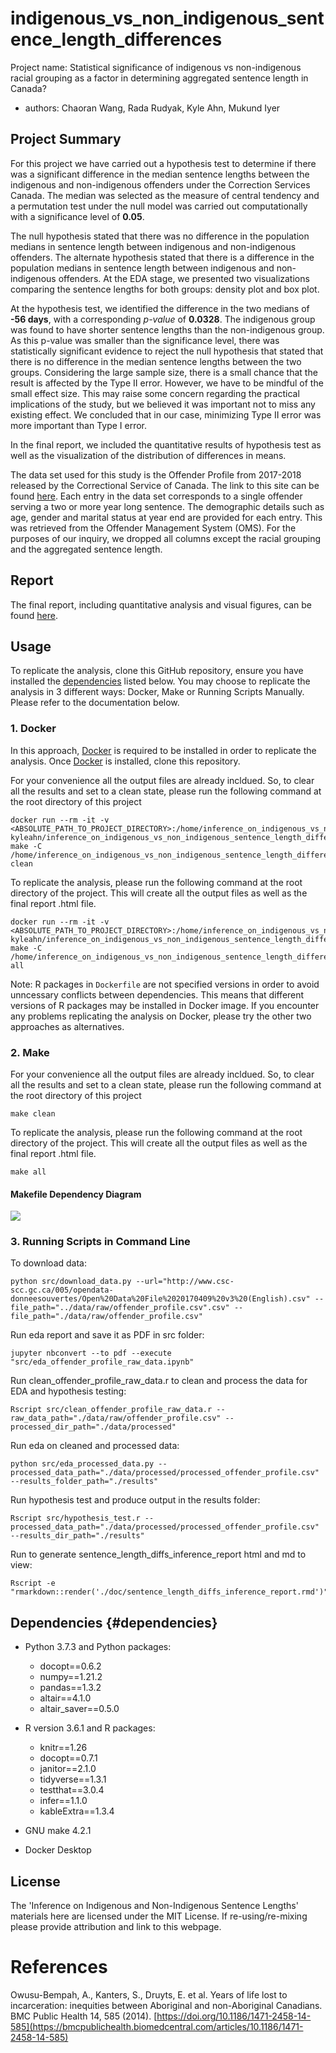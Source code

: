 # indigenous_vs_non_indigenous_sentence_length_differences

Project name: Statistical significance of indigenous vs non-indigenous racial grouping as a factor in determining aggregated sentence length in Canada?

-   authors: Chaoran Wang, Rada Rudyak, Kyle Ahn, Mukund Iyer

## Project Summary

For this project we have carried out a hypothesis test to determine if there was a significant difference in the median sentence lengths between the indigenous and non-indigenous offenders under the Correction Services Canada. The median was selected as the measure of central tendency and a permutation test under the null model was carried out computationally with a significance level of **0.05**.

The null hypothesis stated that there was no difference in the population medians in sentence length between indigenous and non-indigenous offenders. The alternate hypothesis stated that there is a difference in the population medians in sentence length between indigenous and non-indigenous offenders. At the EDA stage, we presented two visualizations comparing the sentence lengths for both groups: density plot and box plot.

At the hypothesis test, we identified the difference in the two medians of **-56 days**, with a corresponding *p-value* of **0.0328**. The indigenous group was found to have shorter sentence lengths than the non-indigenous group. As this p-value was smaller than the significance level, there was statistically significant evidence to reject the null hypothesis that stated that there is no difference in the median sentence lengths between the two groups. Considering the large sample size, there is a small chance that the result is affected by the Type II error. However, we have to be mindful of the small effect size. This may raise some concern regarding the practical implications of the study, but we believed it was important not to miss any existing effect. We concluded that in our case, minimizing Type II error was more important than Type I error.

In the final report, we included the quantitative results of hypothesis test as well as the visualization of the distribution of differences in means.

The data set used for this study is the Offender Profile from 2017-2018 released by the Correctional Service of Canada. The link to this site can be found [here](https://open.canada.ca/data/en/dataset/844ff1e3-e137-41be-9ebe-6bd9843c1a53). Each entry in the data set corresponds to a single offender serving a two or more year long sentence. The demographic details such as age, gender and marital status at year end are provided for each entry. This was retrieved from the Offender Management System (OMS). For the purposes of our inquiry, we dropped all columns except the racial grouping and the aggregated sentence length.

## Report

The final report, including quantitative analysis and visual figures, can be found [here](https://htmlpreview.github.io/?https://github.com/UBC-MDS/DSCI_522_inference_on_indigenous_vs_non_indigenous_sentence_length_differences/blob/main/doc/sentence_length_diffs_inference_report.html).

## Usage
To replicate the analysis, clone this GitHub repository, ensure you have installed the [dependencies](#dependencies) listed below.
You may choose to replicate the analysis in 3 different ways: Docker, Make or Running Scripts Manually.
Please refer to the documentation below.

### 1. Docker
In this approach, [Docker](https://www.docker.com/get-started) is required to be installed in order to replicate the analysis. Once [Docker](https://www.docker.com/get-started) is installed, clone this repository.

For your convenience all the output files are already incldued. So, to clear all the results and set to a clean state, please run the following command at the root directory of this project

    docker run --rm -it -v <ABSOLUTE_PATH_TO_PROJECT_DIRECTORY>:/home/inference_on_indigenous_vs_non_indigenous_sentence_length_differences kyleahn/inference_on_indigenous_vs_non_indigenous_sentence_length_differences make -C /home/inference_on_indigenous_vs_non_indigenous_sentence_length_differences clean

To replicate the analysis, please run the following command at the root directory of the project. This will create all the output files as well as the final report .html file.

    docker run --rm -it -v <ABSOLUTE_PATH_TO_PROJECT_DIRECTORY>:/home/inference_on_indigenous_vs_non_indigenous_sentence_length_differences kyleahn/inference_on_indigenous_vs_non_indigenous_sentence_length_differences make -C /home/inference_on_indigenous_vs_non_indigenous_sentence_length_differences all

Note: R packages in `Dockerfile` are not specified versions in order to avoid unncessary conflicts between dependencies. This means that different versions of R packages may be installed in Docker image. If you encounter any problems replicating the analysis on Docker, please try the other two approaches as alternatives.
### 2. Make
For your convenience all the output files are already incldued. So, to clear all the results and set to a clean state, please run the following command at the root directory of this project

    make clean

To replicate the analysis, please run the following command at the root directory of the project. This will create all the output files as well as the final report .html file.

    make all

#### Makefile Dependency Diagram 
![](./Makefile.png)


### 3. Running Scripts in Command Line

To download data:

    python src/download_data.py --url="http://www.csc-scc.gc.ca/005/opendata-donneesouvertes/Open%20Data%20File%2020170409%20v3%20(English).csv" --file_path="../data/raw/offender_profile.csv".csv" --file_path="./data/raw/offender_profile.csv"

Run eda report and save it as PDF in src folder:

    jupyter nbconvert --to pdf --execute "src/eda_offender_profile_raw_data.ipynb"

Run clean_offender_profile_raw_data.r to clean and process the data for EDA and hypothesis testing:

    Rscript src/clean_offender_profile_raw_data.r --raw_data_path="./data/raw/offender_profile.csv" --processed_dir_path="./data/processed"

Run eda on cleaned and processed data:

    python src/eda_processed_data.py --processed_data_path="./data/processed/processed_offender_profile.csv" --results_folder_path="./results"

Run hypothesis test and produce output in the results folder:

    Rscript src/hypothesis_test.r --processed_data_path="./data/processed/processed_offender_profile.csv" --results_dir_path="./results"

Run to generate sentence_length_diffs_inference_report html and md to view:

    Rscript -e "rmarkdown::render('./doc/sentence_length_diffs_inference_report.rmd')"
    

## Dependencies {#dependencies}

-   Python 3.7.3 and Python packages:

    -   docopt==0.6.2
    -   numpy==1.21.2
    -   pandas==1.3.2
    -   altair==4.1.0
    -   altair_saver==0.5.0

-   R version 3.6.1 and R packages:

    -   knitr==1.26
    -   docopt==0.7.1
    -   janitor==2.1.0
    -   tidyverse==1.3.1
    -   testthat==3.0.4
    -   infer==1.1.0
    -   kableExtra==1.3.4

-   GNU make 4.2.1
-   Docker Desktop

## License

The 'Inference on Indigenous and Non-Indigenous Sentence Lengths' materials here are licensed under the MIT License. If re-using/re-mixing please provide attribution and link to this webpage.

# References

Owusu-Bempah, A., Kanters, S., Druyts, E. et al. Years of life lost to incarceration: inequities between Aboriginal and non-Aboriginal Canadians. BMC Public Health 14, 585 (2014). [https://doi.org/10.1186/1471-2458-14-585](https://bmcpublichealth.biomedcentral.com/articles/10.1186/1471-2458-14-585)
